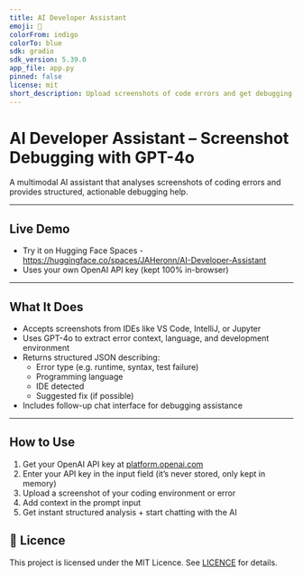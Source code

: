 ```yaml
---
title: AI Developer Assistant
emoji: 🧠
colorFrom: indigo
colorTo: blue
sdk: gradio
sdk_version: 5.39.0
app_file: app.py
pinned: false
license: mit
short_description: Upload screenshots of code errors and get debugging help
---
```


# AI Developer Assistant – Screenshot Debugging with GPT-4o

A multimodal AI assistant that analyses screenshots of coding errors and provides structured, actionable debugging help.

---

## Live Demo

- Try it on Hugging Face Spaces - https://huggingface.co/spaces/JAHeronn/AI-Developer-Assistant
- Uses your own OpenAI API key (kept 100% in-browser)

---

## What It Does

- Accepts screenshots from IDEs like VS Code, IntelliJ, or Jupyter  
- Uses GPT-4o to extract error context, language, and development environment  
- Returns structured JSON describing:
  - Error type (e.g. runtime, syntax, test failure)  
  - Programming language  
  - IDE detected  
  - Suggested fix (if possible)  
- Includes follow-up chat interface for debugging assistance

---

## How to Use

1. Get your OpenAI API key at [platform.openai.com](https://platform.openai.com)  
2. Enter your API key in the input field (it’s never stored, only kept in memory)  
3. Upload a screenshot of your coding environment or error
4. Add context in the prompt input  
5. Get instant structured analysis + start chatting with the AI


## 📝 Licence

This project is licensed under the MIT Licence. See [LICENCE](./LICENCE) for details.




